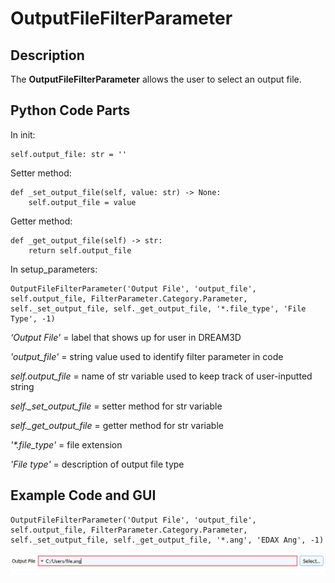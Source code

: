 # OutputFileFilterParameter

## Description

The **OutputFileFilterParameter** allows the user to select an output file.

## Python Code Parts

In init:
```(lang-python)
self.output_file: str = ''
```

Setter method:
```(lang-python)
def _set_output_file(self, value: str) -> None:
	self.output_file = value
```
Getter method:
```(lang-python)
def _get_output_file(self) -> str:
	return self.output_file
```

In setup_parameters:
```(lang-python)
OutputFileFilterParameter('Output File', 'output_file', self.output_file, FilterParameter.Category.Parameter, self._set_output_file, self._get_output_file, '*.file_type', 'File Type', -1)
```

*‘Output File'* = label that shows up for user in DREAM3D

*'output_file'* = string value used to identify filter parameter in code

*self.output_file* = name of str variable used to keep track of user-inputted string

*self._set_output_file* = setter method for str variable

*self._get_output_file* = getter method for str variable

*'\*\.file_type'* = file extension

*'File type'* = description of output file type

## Example Code and GUI

```(lang-python)
OutputFileFilterParameter('Output File', 'output_file', self.output_file, FilterParameter.Category.Parameter, self._set_output_file, self._get_output_file, '*.ang', 'EDAX Ang', -1)
```


![output_file_gui](Images/output_file_gui.png)
